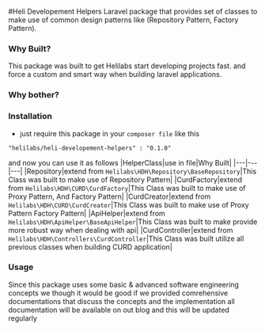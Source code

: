 #Heli Developement Helpers
Laravel package that provides set of classes to make use of common design patterns like (Repository Pattern, Factory Pattern).

### Why Built?
This package was built to get Helilabs start developing projects fast. and force a custom and smart way when building laravel applications.

### Why bother?


### Installation
* just require this package in your `composer file` like this
```
"helilabs/heli-developement-helpers" : "0.1.0"
```
and now you can use it as follows
|HelperClass|use in file|Why Built|
|---|---|---|
|Repository|extend from `Helilabs\HDH\Repository\BaseRepository`|This Class was built to make use of Repository Pattern|
|CurdFactory|extend from `Helilabs\HDH\CURD\CurdFactory`|This Class was built to make use of Proxy Pattern, And Factory Pattern|
|CurdCreator|extend from `Helilabs\HDH\CURD\CurdCreator`|This Class was built to make use of Proxy Pattern Factory Pattern|
|ApiHelper|extend from `Helilabs\HDH\ApiHelper\BaseApiHelper`|This Class was built to make provide more robust way when dealing with api|
|CurdController|extend from `Helilabs\HDH\Controllers\CurdController`|This Class was built utilize all previous classes when building CURD application|


### Usage
Since this package uses some basic & advanced software engineering concepts we though it would be good if we provided comrehensive documentations that discuss the concepts and the implementation
all documentation will be available on out blog and this will be updated regularly